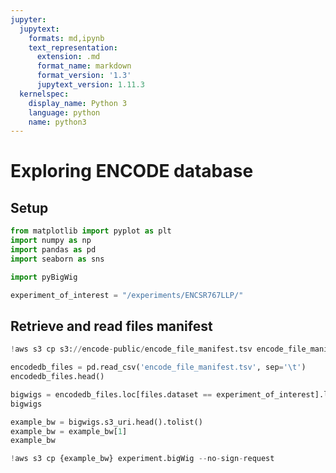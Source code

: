 ```yaml
---
jupyter:
  jupytext:
    formats: md,ipynb
    text_representation:
      extension: .md
      format_name: markdown
      format_version: '1.3'
      jupytext_version: 1.11.3
  kernelspec:
    display_name: Python 3
    language: python
    name: python3
---
```


# Exploring ENCODE database

## Setup

```python
from matplotlib import pyplot as plt
import numpy as np
import pandas as pd
import seaborn as sns
```

```python
import pyBigWig
```

```python
experiment_of_interest = "/experiments/ENCSR767LLP/"
```

## Retrieve and read files manifest

```python
!aws s3 cp s3://encode-public/encode_file_manifest.tsv encode_file_manifest.tsv --no-sign-request
```

```python
encodedb_files = pd.read_csv('encode_file_manifest.tsv', sep='\t')
encodedb_files.head()
```

```python
bigwigs = encodedb_files.loc[files.dataset == experiment_of_interest].loc[files.file_format == 'bigWig']
bigwigs
```

```python
example_bw = bigwigs.s3_uri.head().tolist()
example_bw = example_bw[1]
example_bw
```

```python
!aws s3 cp {example_bw} experiment.bigWig --no-sign-request
```

```python

```
